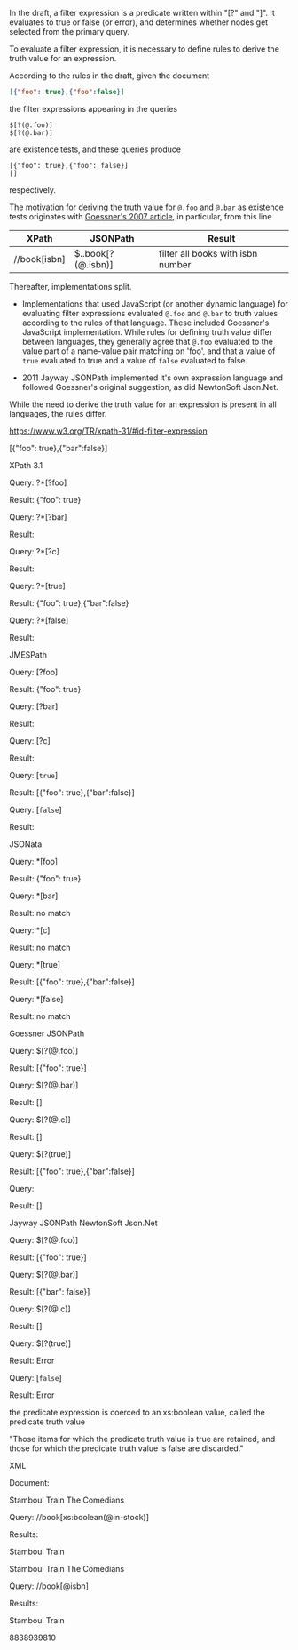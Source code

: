 In the draft, a filter expression is a predicate written within "[?" and "]". 
It evaluates to true or false (or error), and determines whether nodes get selected from the primary query.

To evaluate a filter expression, it is necessary to define rules to derive the truth value for an expression.  

According to the rules in the draft, given the document

```json
[{"foo": true},{"foo":false}]
```

the filter expressions appearing in the queries
 
```
$[?(@.foo)]
$[?(@.bar)]
``` 

are existence tests, and these queries produce

```
[{"foo": true},{"foo": false}]
[]
```

respectively.


The motivation for deriving the truth value for `@.foo` and `@.bar` as existence tests 
originates with [Goessner's 2007 article](https://goessner.net/articles/JsonPath/),
in particular, from this line

XPath           |JSONPath               |Result
----------------|-----------------------|--------------------------------
//book[isbn]    |$..book[?(@.isbn)]     |filter all books with isbn number

Thereafter, implementations split. 

- Implementations that used JavaScript (or another dynamic language) for 
evaluating filter expressions evaluated `@.foo` and `@.bar` to truth values 
according to the rules of that language. These included Goessner's 
JavaScript implementation. While rules for defining truth value differ
between languages, they generally agree that `@.foo` evaluated to 
the value part of a name-value pair matching on 'foo', 
and that a value of `true` evaluated to true and a value of 
`false` evaluated to false.    

- 2011 Jayway JSONPath implemented it's own expression language and followed
Goessner's original suggestion, as did NewtonSoft Json.Net.  


While the need to derive the truth value for an expression is present in all languages, the rules differ.


https://www.w3.org/TR/xpath-31/#id-filter-expression

[{"foo": true},{"bar":false}]

XPath 3.1

Query: ?*[?foo]

Result: {"foo": true}

Query: ?*[?bar]

Result: 

Query: ?*[?c]

Result: 

Query: ?*[true]

Result: {"foo": true},{"bar":false}

Query: ?*[false]

Result: 

JMESPath

Query: [?foo]

Result: {"foo": true}

Query: [?bar]

Result: 

Query: [?c]

Result: 

Query: [`true`]

Result: [{"foo": true},{"bar":false}]

Query: [`false`]

Result: 

JSONata

Query: *[foo]

Result: {"foo": true}

Query: *[bar]

Result: no match

Query: *[c]

Result: no match

Query: *[true]

Result: [{"foo": true},{"bar":false}]

Query: *[false]

Result: no match

Goessner JSONPath

Query: $[?(@.foo)]

Result: [{"foo": true}]

Query: $[?(@.bar)]

Result: []

Query: $[?(@.c)]

Result: []

Query: $[?(true)]

Result: [{"foo": true},{"bar":false}]

Query: 

Result: []

Jayway JSONPath
NewtonSoft Json.Net

Query: $[?(@.foo)]

Result: [{"foo": true}]

Query: $[?(@.bar)]

Result: [{"bar": false}]

Query: $[?(@.c)]

Result: []

Query: $[?(true)]

Result: Error

Query: [`false`]

Result: Error

the predicate expression is coerced to an xs:boolean value, called the predicate truth value

 "Those items for which the predicate truth value is true are retained, and those for which the predicate truth value is false are discarded."

XML

Document: 

<books>
  <book in-stock="true">Stamboul Train</book>
  <book in-stock="false">The Comedians</book>
</books>  

Query: //book[xs:boolean(@in-stock)]

Results:

<book in-stock="true">Stamboul Train</book>


<books>
  <book isbn="8838939810">Stamboul Train</book>
  <book isbn="">The Comedians</book>
</books>  

Query: //book[@isbn]

Results:

<book in-stock="true">Stamboul Train</book>

<books>
  <book><isbn>8838939810</isbn><title>Stamboul Train</title></book>
  <book><isbn></isbn><title>The Comedians<.title></book>
</books>  

//book[isbn/text()]

<book><isbn>8838939810</isbn><title>Stamboul Train</title></book>
